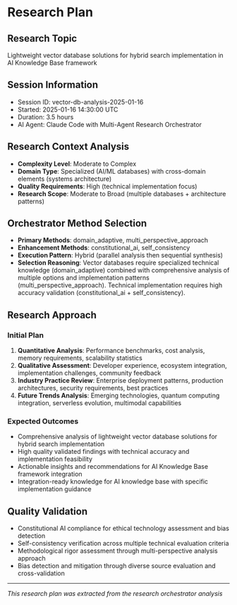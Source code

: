 # Research Plan

## Research Topic
Lightweight vector database solutions for hybrid search implementation in AI Knowledge Base framework

## Session Information
- Session ID: vector-db-analysis-2025-01-16
- Started: 2025-01-16 14:30:00 UTC
- Duration: 3.5 hours
- AI Agent: Claude Code with Multi-Agent Research Orchestrator

## Research Context Analysis
- **Complexity Level**: Moderate to Complex
- **Domain Type**: Specialized (AI/ML databases) with cross-domain elements (systems architecture)
- **Quality Requirements**: High (technical implementation focus)
- **Research Scope**: Moderate to Broad (multiple databases + architecture patterns)

## Orchestrator Method Selection
- **Primary Methods**: domain_adaptive, multi_perspective_approach
- **Enhancement Methods**: constitutional_ai, self_consistency
- **Execution Pattern**: Hybrid (parallel analysis then sequential synthesis)
- **Selection Reasoning**: Vector databases require specialized technical knowledge (domain_adaptive) combined with comprehensive analysis of multiple options and implementation patterns (multi_perspective_approach). Technical implementation requires high accuracy validation (constitutional_ai + self_consistency).

## Research Approach

### Initial Plan
1. **Quantitative Analysis**: Performance benchmarks, cost analysis, memory requirements, scalability statistics
2. **Qualitative Assessment**: Developer experience, ecosystem integration, implementation challenges, community feedback
3. **Industry Practice Review**: Enterprise deployment patterns, production architectures, security requirements, best practices
4. **Future Trends Analysis**: Emerging technologies, quantum computing integration, serverless evolution, multimodal capabilities

### Expected Outcomes
- Comprehensive analysis of lightweight vector database solutions for hybrid search implementation
- High quality validated findings with technical accuracy and implementation feasibility
- Actionable insights and recommendations for AI Knowledge Base framework integration
- Integration-ready knowledge for AI knowledge base with specific implementation guidance

## Quality Validation
- Constitutional AI compliance for ethical technology assessment and bias detection
- Self-consistency verification across multiple technical evaluation criteria
- Methodological rigor assessment through multi-perspective analysis approach
- Bias detection and mitigation through diverse source evaluation and cross-validation

---
*This research plan was extracted from the research orchestrator analysis*
